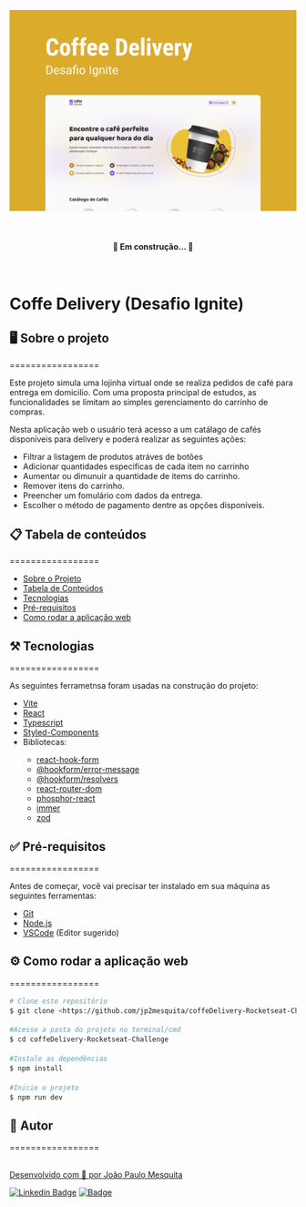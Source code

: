 ![preview](./.github/cover.png)

<br/>

<h4 align="center"> 
	🚧  Em construção...  🚧
</h4>

<br/>

# Coffe Delivery (Desafio Ignite)

## 🖥️ Sobre o projeto
=================

Este projeto simula uma lojinha virtual onde se realiza pedidos de café para entrega em domicilio. Com uma proposta principal de estudos, as funcionalidades se limitam ao simples gerenciamento do carrinho de compras.

Nesta aplicação web o usuário terá acesso a um catálago de cafés disponíveis para delivery e poderá realizar as seguintes ações:

* Filtrar a listagem de produtos atráves de botões
* Adicionar quantidades especificas de cada item no carrinho
* Aumentar ou dimunuir a quantidade de items do carrinho.
* Remover itens do carrinho.
* Preencher um fomulário com dados da entrega.
* Escolher o método de pagamento dentre as opções disponíveis.

## 📋 Tabela de conteúdos
=================
<!--ts-->
   * [Sobre o Projeto](##sobre-o-projeto)
   * [Tabela de Conteúdos](##tabela-de-conteudo)
   * [Tecnologias](##tecnologias)
   * [Pré-requisitos](##pre-requisitos)
   * [Como rodar a aplicação web](##como-rodar-a-aplicacao-web)
<!--te-->

## ⚒️ Tecnologias
=================

As seguintes ferrametnsa foram usadas na construção do projeto:
<ul>
  <li> <a href='https://vitejs.dev/' target='_blank'> Vite </a></li>
  <li> <a href='https://reactjs.org/' target='_blank'> React </a></li>
  <li> <a href='https://www.typescriptlang.org/' target='_blank'> Typescript </a></li>
  <li> <a href='https://styled-components.com/' target='_blank'> Styled-Components </a></li>
  <li>
    <div>
      Bibliotecas:
      <ul>
        <li>
          <a href='https://react-hook-form.com/' target='_blank'>react-hook-form</a>
        </li>
        <li>
          <a href='https://react-hook-form.com/api/useformstate/errormessage/' target='_blank'>@hookform/error-message </a>
        </li>
        <li>
          <a href='https://www.npmjs.com/package/@hookform/resolvers' target='_blank'>@hookform/resolvers </a>
        </li>
        <li>
          <a href='https://v5.reactrouter.com/web/guides/quick-start' target='_blank'>react-router-dom </a>
        </li>
        <li>
          <a href='https://phosphoricons.com/' target='_blank'>phosphor-react </a>
        </li>
        <li> 
          <a href='https://immerjs.github.io/immer/' target='_blank'>immer </a>
        </li>
        <li>
          <a href='https://github.com/colinhacks/zod' target='_blank'>zod </a>
        </li>
      </ul>
    </div>
  </li>
</ul>

## ✅ Pré-requisitos
=================

Antes de começar, você vai precisar ter instalado em sua máquina as seguintes ferramentas:
* [Git](https://git-scm.com)
* [Node.js](https://nodejs.org/en/)
* [VSCode](https://code.visualstudio.com/) (Editor sugerido)

## ⚙️ Como rodar a aplicação web
=================

```bash
# Clone este repositório
$ git clone <https://github.com/jp2mesquita/coffeDelivery-Rocketseat-Challenge>

#Acesse a pasta do projeto no terminal/cmd
$ cd coffeDelivery-Rocketseat-Challenge

#Instale as dependências
$ npm install

#Inicie o projeto
$ npm run dev
```

## 🧔 Autor
=================

<a href="https://blog.rocketseat.com.br/author/thiago/">
 <img style="border-radius: 50%;" src="https://avatars.githubusercontent.com/u/102042713?v=4" width="100px;" alt=""/>
 <br />
Desenvolvido com 💜 por João Paulo Mesquita

<br/>

[![Linkedin Badge](https://img.shields.io/badge/-JoãoPaulo-blue?style=flat-square&logo=Linkedin&logoColor=white&link=https://www.linkedin.com/in/jo%C3%A3o-paulo-mesquita-02a4a3179/)](https://www.linkedin.com/in/jo%C3%A3o-paulo-mesquita-02a4a3179/)  [![Badge](https://img.shields.io/badge/jp--mesquita%40live.com-white?style=for-badge&logo=gmail)](mailto:jp-mesquita@live.com)

